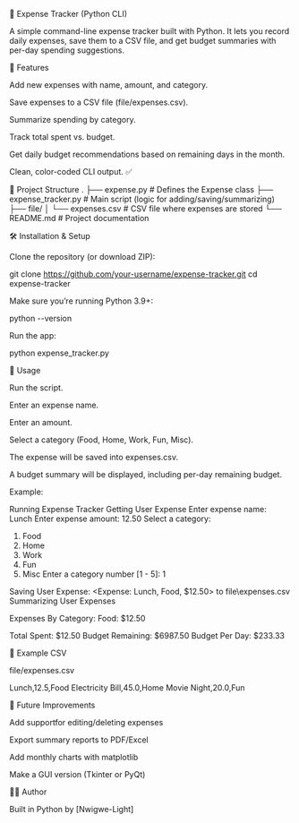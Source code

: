 💸 Expense Tracker (Python CLI)

A simple command-line expense tracker built with Python.
It lets you record daily expenses, save them to a CSV file, and get budget summaries with per-day spending suggestions.

🚀 Features

Add new expenses with name, amount, and category.

Save expenses to a CSV file (file/expenses.csv).

Summarize spending by category.

Track total spent vs. budget.

Get daily budget recommendations based on remaining days in the month.

Clean, color-coded CLI output. ✅

📂 Project Structure
.
├── expense.py            # Defines the Expense class
├── expense_tracker.py    # Main script (logic for adding/saving/summarizing)
├── file/
│   └── expenses.csv      # CSV file where expenses are stored
└── README.md             # Project documentation

🛠️ Installation & Setup

Clone the repository (or download ZIP):

git clone https://github.com/your-username/expense-tracker.git
cd expense-tracker


Make sure you’re running Python 3.9+:

python --version


Run the app:

python expense_tracker.py

📖 Usage

Run the script.

Enter an expense name.

Enter an amount.

Select a category (Food, Home, Work, Fun, Misc).

The expense will be saved into expenses.csv.

A budget summary will be displayed, including per-day remaining budget.

Example:

Running Expense Tracker
Getting User Expense
Enter expense name: Lunch
Enter expense amount: 12.50
Select a category:
 1. Food
 2. Home
 3. Work
 4. Fun
 5. Misc
Enter a category number [1 - 5]: 1

Saving User Expense: <Expense: Lunch, Food, $12.50> to file\expenses.csv
Summarizing User Expenses

Expenses By Category:
 Food: $12.50

Total Spent: $12.50
Budget Remaining: $6987.50
Budget Per Day: $233.33

📝 Example CSV

file/expenses.csv

Lunch,12.5,Food
Electricity Bill,45.0,Home
Movie Night,20.0,Fun

🎯 Future Improvements

 Add supportfor editing/deleting expenses

 Export summary reports to PDF/Excel

 Add monthly charts with matplotlib

 Make a GUI version (Tkinter or PyQt)

👨‍💻 Author

Built in Python by [Nwigwe-Light]